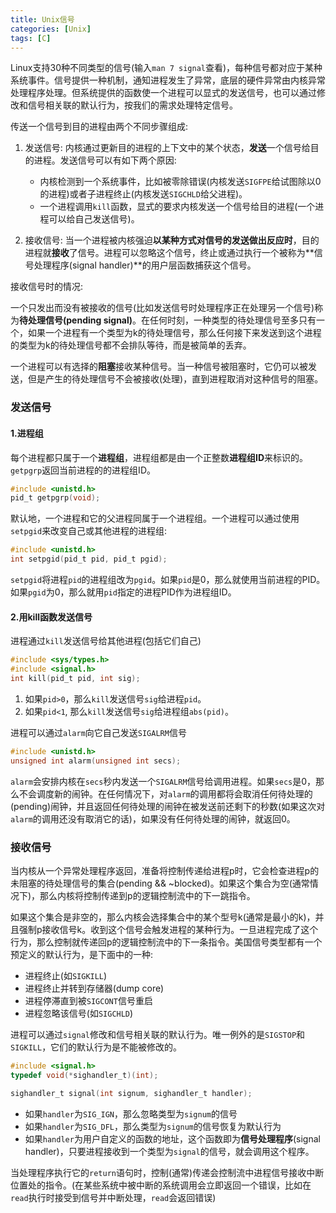 ```yaml
---
title: Unix信号
categories: [Unix]
tags: [C]
---
```


Linux支持30种不同类型的信号(输入`man 7 signal`查看)，每种信号都对应于某种系统事件。信号提供一种机制，通知进程发生了异常，底层的硬件异常由内核异常处理程序处理。但系统提供的函数使一个进程可以显式的发送信号，也可以通过修改和信号相关联的默认行为，按我们的需求处理特定信号。

传送一个信号到目的进程由两个不同步骤组成:

1. 发送信号: 内核通过更新目的进程的上下文中的某个状态，**发送**一个信号给目的进程。发送信号可以有如下两个原因:
    * 内核检测到一个系统事件，比如被零除错误(内核发送`SIGFPE`给试图除以0的进程)或者子进程终止(内核发送`SIGCHLD`给父进程)。
    * 一个进程调用`kill`函数，显式的要求内核发送一个信号给目的进程(一个进程可以给自己发送信号)。

2. 接收信号: 当一个进程被内核强迫**以某种方式对信号的发送做出反应时**，目的进程就**接收**了信号。进程可以忽略这个信号，终止或通过执行一个被称为**信号处理程序(signal handler)**的用户层函数捕获这个信号。

接收信号时的情况:

一个只发出而没有被接收的信号(比如发送信号时处理程序正在处理另一个信号)称为**待处理信号(pending signal)**。在任何时刻，一种类型的待处理信号至多只有一个，如果一个进程有一个类型为k的待处理信号，那么任何接下来发送到这个进程的类型为k的待处理信号都不会排队等待，而是被简单的丢弃。

一个进程可以有选择的**阻塞**接收某种信号。当一种信号被阻塞时，它仍可以被发送，但是产生的待处理信号不会被接收(处理)，直到进程取消对这种信号的阻塞。

### 发送信号

#### 1.进程组

每个进程都只属于一个**进程组**，进程组都是由一个正整数**进程组ID**来标识的。`getpgrp`返回当前进程的的进程组ID。

``` c
#include <unistd.h>
pid_t getpgrp(void);
```
默认地，一个进程和它的父进程同属于一个进程组。一个进程可以通过使用`setpgid`来改变自己或其他进程的进程组:

``` c
#include <unistd.h>
int setpgid(pid_t pid, pid_t pgid);
```
`setpgid`将进程`pid`的进程组改为`pgid`。如果`pid`是0，那么就使用当前进程的PID。如果`pgid`为0，那么就用`pid`指定的进程PID作为进程组ID。

#### 2.用kill函数发送信号

进程通过`kill`发送信号给其他进程(包括它们自己)

``` c
#include <sys/types.h>
#include <signal.h>
int kill(pid_t pid, int sig);
```
1. 如果`pid>0`，那么`kill`发送信号`sig`给进程`pid`。
2. 如果`pid<1`, 那么`kill`发送信号`sig`给进程组`abs(pid)`。

进程可以通过`alarm`向它自己发送`SIGALRM`信号

``` c
#include <unistd.h>
unsigned int alarm(unsigned int secs);
```

`alarm`会安排内核在`secs`秒内发送一个`SIGALRM`信号给调用进程。如果`secs`是0，那么不会调度新的闹钟。在任何情况下，对`alarm`的调用都将会取消任何待处理的(pending)闹钟，并且返回任何待处理的闹钟在被发送前还剩下的秒数(如果这次对`alarm`的调用还没有取消它的话)，如果没有任何待处理的闹钟，就返回0。

### 接收信号

当内核从一个异常处理程序返回，准备将控制传递给进程p时，它会检查进程p的未阻塞的待处理信号的集合(pending && ~blocked)。如果这个集合为空(通常情况下)，那么内核将控制传递到p的逻辑控制流中的下一跳指令。

如果这个集合是非空的，那么内核会选择集合中的某个型号k(通常是最小的k)，并且强制p接收信号k。收到这个信号会触发进程的某种行为。一旦进程完成了这个行为，那么控制就传递回p的逻辑控制流中的下一条指令。美国信号类型都有一个预定义的默认行为，是下面中的一种:

* 进程终止(如`SIGKILL`)
* 进程终止并转到存储器(dump core)
* 进程停滞直到被`SIGCONT`信号重启
* 进程忽略该信号(如`SIGCHLD`)

进程可以通过`signal`修改和信号相关联的默认行为。唯一例外的是`SIGSTOP`和`SIGKILL`，它们的默认行为是不能被修改的。

``` c
#include <signal.h>
typedef void(*sighandler_t)(int);

sighandler_t signal(int signum, sighandler_t handler);
```

* 如果`handler`为`SIG_IGN`，那么忽略类型为`signum`的信号
* 如果`handler`为`SIG_DFL`，那么类型为`signum`的信号恢复为默认行为
* 如果`handler`为用户自定义的函数的地址，这个函数即为**信号处理程序**(signal handler)，只要进程接收到一个类型为`signal`的信号，就会调用这个程序。

当处理程序执行它的`return`语句时，控制(通常)传递会控制流中进程信号接收中断位置处的指令。(在某些系统中被中断的系统调用会立即返回一个错误，比如在`read`执行时接受到信号并中断处理，`read`会返回错误)
